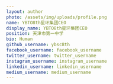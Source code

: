 ```yaml
---
layout: author
photo: /assets/img/uploads/profile.png
name: YBTO8th星环集团CEO
display_name: YBTO8th星环集团CEO
position: 天津市第一中学
bio: Human
github_username: ybsc8th
facebook_username: facebook_username
twitter_username: twitter_username
instagram_username: instagram_username
linkedin_username: linkedin_username
medium_username: medium_username
---
```

